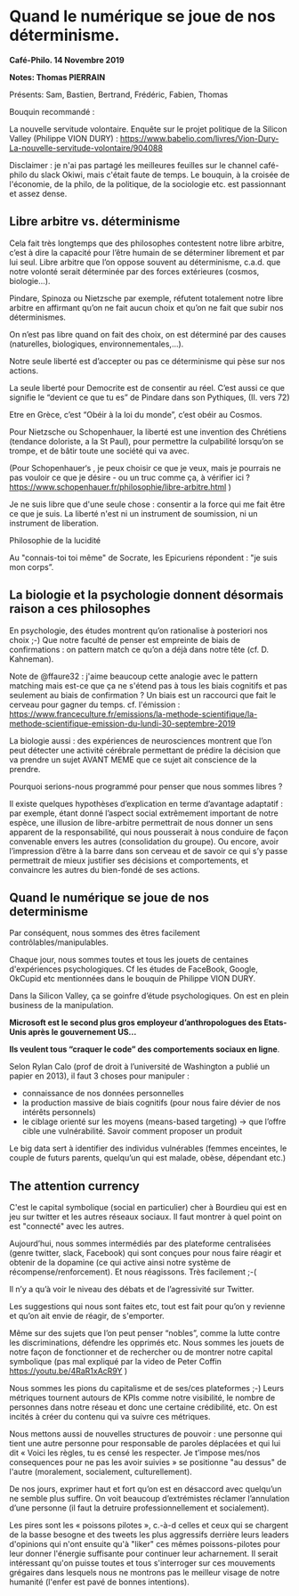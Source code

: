 # Quand le numérique se joue de nos déterminisme. 

__Café-Philo. 14 Novembre 2019__

__Notes: Thomas PIERRAIN__

Présents: Sam, Bastien, Bertrand, Frédéric, Fabien, Thomas

Bouquin recommandé : 

La nouvelle servitude volontaire. Enquête sur le projet politique de la Silicon Valley (Philippe VION DURY) : https://www.babelio.com/livres/Vion-Dury-La-nouvelle-servitude-volontaire/904088

Disclaimer : je n'ai pas partagé les meilleures feuilles sur le channel café-philo du slack Okiwi, mais c'était faute de temps. Le bouquin, à la croisée de l'économie, de la philo, de la politique, de la sociologie etc. est passionnant et assez dense.


## Libre arbitre vs. déterminisme

Cela fait très longtemps que des philosophes contestent notre libre arbitre, c’est à dire la capacité pour l’être humain de se déterminer librement et par lui seul. Libre arbitre que l’on oppose souvent au déterminisme, c.a.d. que notre volonté serait déterminée par des forces extérieures (cosmos, biologie…).

Pindare, Spinoza ou Nietzsche par exemple, réfutent totalement notre libre arbitre en affirmant qu’on ne fait aucun choix et qu’on ne fait que subir nos déterminismes.

On n’est pas libre quand on fait des choix, on est déterminé par des causes (naturelles, biologiques, environnementales,...).

Notre seule liberté est d’accepter ou pas ce déterminisme qui pèse sur nos actions.

La seule liberté pour Democrite est de consentir au réel. C’est aussi ce que signifie le “devient ce que tu es” de Pindare dans son Pythiques, (II. vers 72)

Etre en Grèce, c’est “Obéir à la loi du monde”, c’est obéir au Cosmos.

Pour Nietzsche ou Schopenhauer, la liberté est une invention des Chrétiens (tendance doloriste, a la St Paul), pour permettre la culpabilité lorsqu’on se trompe, et de bâtir toute une société qui va avec.

(Pour Schopenhauer‘s , je peux choisir ce que je veux, mais je pourrais ne pas vouloir ce que je désire - ou un truc comme ça, à vérifier ici ? https://www.schopenhauer.fr/philosophie/libre-arbitre.html )

Je ne suis libre que d'une seule chose : consentir a la force qui me fait être ce que je suis. La liberté n'est ni un instrument de soumission, ni un instrument de liberation.

Philosophie de la lucidité

Au "connais-toi toi même" de Socrate, les Epicuriens répondent : "je suis mon corps”.

## La biologie et la psychologie donnent désormais raison a ces philosophes

En psychologie, des études montrent qu’on rationalise à posteriori nos choix ;-)
Que notre faculté de penser est empreinte de biais de confirmations : on pattern match ce qu’on a déjà dans notre tête (cf. D. Kahneman).

Note de @ffaure32 : j'aime beaucoup cette analogie avec le pattern matching mais est-ce que ça ne s'étend pas à tous les biais cognitifs et pas seulement au biais de confirmation ? Un biais est un raccourci que fait le cerveau pour gagner du temps. cf. l'émission : https://www.franceculture.fr/emissions/la-methode-scientifique/la-methode-scientifique-emission-du-lundi-30-septembre-2019

La biologie aussi : des expériences de neurosciences montrent que l’on peut détecter une activité cérébrale permettant de prédire la décision que va prendre un sujet AVANT MEME que ce sujet ait conscience de la prendre.

Pourquoi serions-nous programmé pour penser que nous sommes libres ?

Il existe quelques hypothèses d’explication en terme d’avantage adaptatif : par exemple, étant donné l’aspect social extrêmement important de notre espèce, une illusion de libre-arbitre permettrait de nous donner un sens apparent de la responsabilité, qui nous pousserait à nous conduire de façon convenable envers les autres (consolidation du groupe). Ou encore, avoir l’impression d’être à la barre dans son cerveau et de savoir ce qui s’y passe permettrait de mieux justifier ses décisions et comportements, et convaincre les autres du bien-fondé de ses actions.

## Quand le numérique se joue de nos determinisme
Par conséquent, nous sommes des êtres facilement contrôlables/manipulables.

Chaque jour, nous sommes toutes et tous les jouets de centaines d'expériences psychologiques. Cf les études de FaceBook, Google, OkCupid etc mentionnées dans le bouquin de Philippe VION DURY.

Dans la Silicon Valley, ça se goinfre d’étude psychologiques. On est en plein business de la manipulation.

__Microsoft est le second plus gros employeur d’anthropologues des Etats-Unis après le gouvernement US...__

__Ils veulent tous “craquer le code” des comportements sociaux en ligne__.

Selon Rylan Calo (prof de droit à l’université de Washington a publié un papier en 2013), il faut 3 choses pour manipuler :
- connaissance de nos données personnelles
- la production massive de biais cognitifs (pour nous faire dévier de nos intérêts personnels)
- le ciblage orienté sur les moyens (means-based targeting) -> que l’offre cible une vulnérabilité. Savoir comment proposer un produit

Le big data sert à identifier des individus vulnérables (femmes enceintes, le couple de futurs parents, quelqu’un qui est malade, obèse, dépendant etc.)

## The attention currency
C'est le capital symbolique (social en particulier) cher à Bourdieu qui est en jeu sur twitter et les autres réseaux sociaux. Il faut montrer à quel point on est "connecté" avec les autres.

Aujourd’hui, nous sommes intermédiés par des plateforme centralisées (genre twitter, slack, Facebook) qui sont conçues pour nous faire réagir et obtenir de la dopamine (ce qui active ainsi notre système de récompense/renforcement). Et nous réagissons. Très facilement ;-(

Il n’y a qu’à voir le niveau des débats et de l’agressivité sur Twitter.

Les suggestions qui nous sont faites etc, tout est fait pour qu’on y revienne et qu’on ait envie de réagir, de s'emporter.

Même sur des sujets que l’on peut penser “nobles”, comme la lutte contre les discriminations, défendre les opprimés etc. Nous sommes les jouets de notre façon de fonctionner et de rechercher ou de montrer notre capital symbolique (pas mal expliqué par la video de Peter Coffin https://youtu.be/4RaR1xAcR9Y )

Nous sommes les pions du capitalisme et de ses/ces plateformes ;-) Leurs métriques tournent autours de KPIs comme notre visibilité, le nombre de personnes dans notre réseau et donc une certaine crédibilité, etc. On est incités à créer du contenu qui va suivre ces métriques.

Nous mettons aussi de nouvelles structures de pouvoir : une personne qui tient une autre personne pour responsable de paroles déplacées et qui lui dit « Voici les règles, tu es censé les respecter. Je t’impose mes/nos consequences pour ne pas les avoir suivies » se positionne "au dessus" de l'autre (moralement, socialement, culturellement).

De nos jours, exprimer haut et fort qu’on est en désaccord avec quelqu’un ne semble plus suffire. On voit beaucoup d’extrémistes réclamer l’annulation d’une personne (il faut la detruire professionnellement et socialement).

Les pires sont les « poissons pilotes », c.-à-d celles et ceux qui se chargent de la basse besogne et des tweets les plus aggressifs derrière leurs leaders d'opinions qui n'ont ensuite qu'à "liker" ces mêmes poissons-pilotes pour leur donner l'énergie suffisante pour continuer leur acharnement. Il serait intéressant qu'on puisse toutes et tous s'interroger sur ces mouvements grégaires dans lesquels nous ne montrons pas le meilleur visage de notre humanité (l'enfer est pavé de bonnes intentions).

